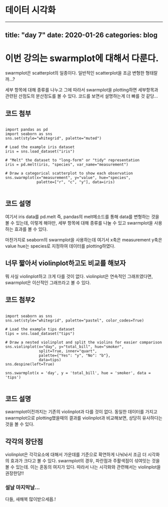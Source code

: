 데이터 시각화
===========
---
title: "day 7"
date: 2020-01-26
categories: blog
---

# 이번 강의는 swarmplot에 대해서 다룬다.
swarmplot은 scatterplot의 일종이다. 일반적인 scatterplot을 조금 변형한 형태랄까...?

세부 항목에 대해 종류를 나누고 그에 따라서 swarmplot을 plotting하면 세부항목과 관련된 산점도의 분산정도를 볼 수 있다.
코드를 보면서 설명하는게 더 빠를 것 같당...

## 코드 첨부
<pre>
<code>
import pandas as pd
import seaborn as sns
sns.set(style="whitegrid", palette="muted")

# Load the example iris dataset
iris = sns.load_dataset("iris")

# "Melt" the dataset to "long-form" or "tidy" representation
iris = pd.melt(iris, "species", var_name="measurement")

# Draw a categorical scatterplot to show each observation
sns.swarmplot(x="measurement", y="value", hue="species",
              palette=["r", "c", "y"], data=iris)
</code>
</pre>

## 코드 설명
여기서 iris data를 pd.melt 즉, pandas의 melt메소드를 통해 data를 변형하는 것을 볼 수 있는데, 
이렇게 해야만, 세부 항목에 대해 종류를 나눌 수 있고 swarmplot을 사용하는 효과를 볼 수 있다.

마찬가지로 seaborn의 swarmplot을 사용하는데 여기서 x축은 measurement y축은 value hue는 species로 지정하여 데이터를 plotting하였다.

## 너무 짧아서 violinplot하고도 비교를 해보자
뭐 사실 violinplot하고 크게 다를 것이 없다. violinplot은 연속적인 그래프였다면, swarmplot은 이산적인 그래프라고 볼 수 있다.

## 코드 첨부2
<pre>
<code>
import seaborn as sns
sns.set(style="whitegrid", palette="pastel", color_codes=True)

# Load the example tips dataset
tips = sns.load_dataset("tips")

# Draw a nested violinplot and split the violins for easier comparison
sns.violinplot(x="day", y="total_bill", hue="smoker",
               split=True, inner="quart",
               palette={"Yes": "y", "No": "b"},
               data=tips)
sns.despine(left=True)

sns.swarmplot(x = 'day', y = 'total_bill', hue = 'smoker', data = 'tips')
</code>
</pre>

## 코드 설명
swarmplot이전까지는 기존의 violinplot과 다를 것이 없다. 동일한 데이터를 가지고 swarmplot으로 plotting했을때의 결과를 violinplot과
비교해보면, 상당히 유사하다는 것을 볼 수 있다.

## 각각의 장단점
violinplot은 각각요소에 대해서 가운데를 기준으로 확연하게 나눠놔서 조금 더 시각화의 효과가 크다고 볼 수 있다.
swarmplot의 경우, 파란점과 주활색점이 섞여잇는 것을 볼 수 있는데. 이는 혼동의 여지가 있다.
따라서 나는 시각화와 관련해서는 violinplot을 권장한당!!

### 설날 마지막날...
다들, 새해복 많이받으세욥.!
